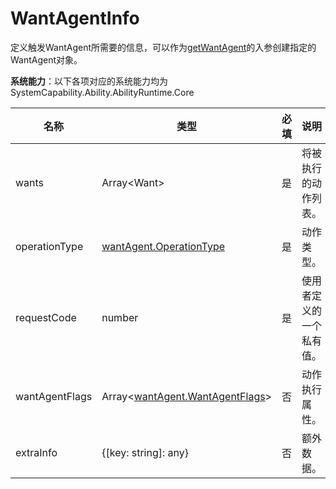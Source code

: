 # WantAgentInfo

定义触发WantAgent所需要的信息，可以作为[getWantAgent](js-apis-app-ability-wantAgent.md#wantagentgetwantagent)的入参创建指定的WantAgent对象。

**系统能力**：以下各项对应的系统能力均为SystemCapability.Ability.AbilityRuntime.Core

| 名称           | 类型                            | 必填 | 说明                   |
| -------------- | ------------------------------- | ---- | ---------------------- |
| wants          | Array\<Want\>                   | 是   | 将被执行的动作列表。     |
| operationType  | [wantAgent.OperationType](js-apis-app-ability-wantAgent.md#operationtype)         | 是   | 动作类型。               |
| requestCode    | number                          | 是   | 使用者定义的一个私有值。 |
| wantAgentFlags | Array<[wantAgent.WantAgentFlags](js-apis-app-ability-wantAgent.md#wantagentflags)> | 否   | 动作执行属性。           |
| extraInfo      | {[key: string]: any}            | 否   | 额外数据。               |
